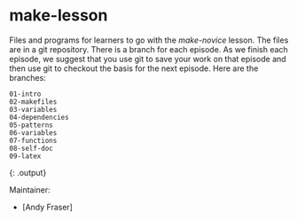 make-lesson
===========

Files and programs for learners to go with the *make-novice* lesson.
The files are in a git repository.  There is a branch for each
episode.  As we finish each episode, we suggest that you use git to
save your work on that episode and then use git to checkout the basis
for the next episode.  Here are the branches:

~~~
01-intro
02-makefiles
03-variables
04-dependencies
05-patterns
06-variables
07-functions
08-self-doc
09-latex
~~~
{: .output}

Maintainer:

* [Andy Fraser]
